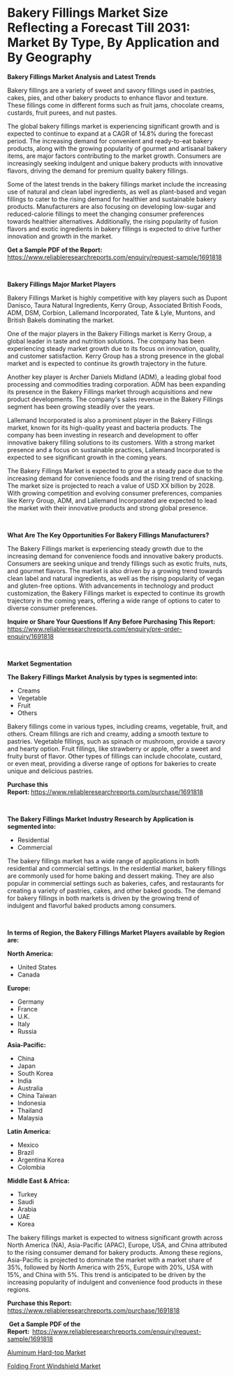 <p><h1>Bakery Fillings Market Size Reflecting a Forecast Till 2031: Market By Type, By Application and By Geography</h1></p><p><strong>Bakery Fillings Market Analysis and Latest Trends</strong></p>
<p><p>Bakery fillings are a variety of sweet and savory fillings used in pastries, cakes, pies, and other bakery products to enhance flavor and texture. These fillings come in different forms such as fruit jams, chocolate creams, custards, fruit purees, and nut pastes.</p><p>The global bakery fillings market is experiencing significant growth and is expected to continue to expand at a CAGR of 14.8% during the forecast period. The increasing demand for convenient and ready-to-eat bakery products, along with the growing popularity of gourmet and artisanal bakery items, are major factors contributing to the market growth. Consumers are increasingly seeking indulgent and unique bakery products with innovative flavors, driving the demand for premium quality bakery fillings.</p><p>Some of the latest trends in the bakery fillings market include the increasing use of natural and clean label ingredients, as well as plant-based and vegan fillings to cater to the rising demand for healthier and sustainable bakery products. Manufacturers are also focusing on developing low-sugar and reduced-calorie fillings to meet the changing consumer preferences towards healthier alternatives. Additionally, the rising popularity of fusion flavors and exotic ingredients in bakery fillings is expected to drive further innovation and growth in the market.</p></p>
<p><strong>Get a Sample PDF of the Report:&nbsp;</strong> <a href="https://www.reliableresearchreports.com/enquiry/request-sample/1691818">https://www.reliableresearchreports.com/enquiry/request-sample/1691818</a></p>
<p>&nbsp;</p>
<p><strong>Bakery Fillings Major Market Players</strong></p>
<p><p>Bakery Fillings Market is highly competitive with key players such as Dupont Danisco, Taura Natural Ingredients, Kerry Group, Associated British Foods, ADM, DSM, Corbion, Lallemand Incorporated, Tate & Lyle, Muntons, and British Bakels dominating the market.</p><p>One of the major players in the Bakery Fillings market is Kerry Group, a global leader in taste and nutrition solutions. The company has been experiencing steady market growth due to its focus on innovation, quality, and customer satisfaction. Kerry Group has a strong presence in the global market and is expected to continue its growth trajectory in the future.</p><p>Another key player is Archer Daniels Midland (ADM), a leading global food processing and commodities trading corporation. ADM has been expanding its presence in the Bakery Fillings market through acquisitions and new product developments. The company's sales revenue in the Bakery Fillings segment has been growing steadily over the years.</p><p>Lallemand Incorporated is also a prominent player in the Bakery Fillings market, known for its high-quality yeast and bacteria products. The company has been investing in research and development to offer innovative bakery filling solutions to its customers. With a strong market presence and a focus on sustainable practices, Lallemand Incorporated is expected to see significant growth in the coming years.</p><p>The Bakery Fillings Market is expected to grow at a steady pace due to the increasing demand for convenience foods and the rising trend of snacking. The market size is projected to reach a value of USD XX billion by 2028. With growing competition and evolving consumer preferences, companies like Kerry Group, ADM, and Lallemand Incorporated are expected to lead the market with their innovative products and strong global presence.</p></p>
<p>&nbsp;</p>
<p><strong>What Are The Key Opportunities For Bakery Fillings Manufacturers?</strong></p>
<p><p>The Bakery Fillings market is experiencing steady growth due to the increasing demand for convenience foods and innovative bakery products. Consumers are seeking unique and trendy fillings such as exotic fruits, nuts, and gourmet flavors. The market is also driven by a growing trend towards clean label and natural ingredients, as well as the rising popularity of vegan and gluten-free options. With advancements in technology and product customization, the Bakery Fillings market is expected to continue its growth trajectory in the coming years, offering a wide range of options to cater to diverse consumer preferences.</p></p>
<p><strong>Inquire or Share Your Questions If Any Before Purchasing This Report:</strong> <a href="https://www.reliableresearchreports.com/enquiry/pre-order-enquiry/1691818">https://www.reliableresearchreports.com/enquiry/pre-order-enquiry/1691818</a></p>
<p>&nbsp;</p>
<p><strong>Market Segmentation</strong></p>
<p><strong>The Bakery Fillings Market Analysis by types is segmented into:</strong></p>
<p><ul><li>Creams</li><li>Vegetable</li><li>Fruit</li><li>Others</li></ul></p>
<p><p>Bakery fillings come in various types, including creams, vegetable, fruit, and others. Cream fillings are rich and creamy, adding a smooth texture to pastries. Vegetable fillings, such as spinach or mushroom, provide a savory and hearty option. Fruit fillings, like strawberry or apple, offer a sweet and fruity burst of flavor. Other types of fillings can include chocolate, custard, or even meat, providing a diverse range of options for bakeries to create unique and delicious pastries.</p></p>
<p><strong>Purchase this Report:&nbsp;</strong><a href="https://www.reliableresearchreports.com/purchase/1691818">https://www.reliableresearchreports.com/purchase/1691818</a></p>
<p>&nbsp;</p>
<p><strong>The Bakery Fillings Market Industry Research by Application is segmented into:</strong></p>
<p><ul><li>Residential</li><li>Commercial</li></ul></p>
<p><p>The bakery fillings market has a wide range of applications in both residential and commercial settings. In the residential market, bakery fillings are commonly used for home baking and dessert making. They are also popular in commercial settings such as bakeries, cafes, and restaurants for creating a variety of pastries, cakes, and other baked goods. The demand for bakery fillings in both markets is driven by the growing trend of indulgent and flavorful baked products among consumers.</p></p>
<p>&nbsp;</p>
<p><strong>In terms of Region, the Bakery Fillings Market Players available by Region are:</strong></p>
<p>
    <p> <strong> North America: </strong>
        <ul>
            <li>United States</li>
            <li>Canada</li>
        </ul>
        </p> 
    <p> <strong> Europe: </strong>
        <ul>
            <li>Germany</li>
            <li>France</li>
            <li>U.K.</li>
            <li>Italy</li>
            <li>Russia</li>
        </ul>
        </p> 
    <p> <strong> Asia-Pacific: </strong>
        <ul>
            <li>China</li>
            <li>Japan</li>
            <li>South Korea</li>
            <li>India</li>
            <li>Australia</li>
            <li>China Taiwan</li>
            <li>Indonesia</li>
            <li>Thailand</li>
            <li>Malaysia</li>
        </ul>
        </p> 
    <p> <strong> Latin America: </strong>
        <ul>
            <li>Mexico</li>
            <li>Brazil</li>
            <li>Argentina Korea</li>
            <li>Colombia</li>
        </ul>
        </p> 
    <p> <strong> Middle East & Africa: </strong>
        <ul>
            <li>Turkey</li>
            <li>Saudi</li>
            <li>Arabia</li>
            <li>UAE</li>
            <li>Korea</li>
        </ul>
    </p>
    </p>
<p><p>The bakery fillings market is expected to witness significant growth across North America (NA), Asia-Pacific (APAC), Europe, USA, and China attributed to the rising consumer demand for bakery products. Among these regions, Asia-Pacific is projected to dominate the market with a market share of 35%, followed by North America with 25%, Europe with 20%, USA with 15%, and China with 5%. This trend is anticipated to be driven by the increasing popularity of indulgent and convenience food products in these regions.</p></p>
<p><strong>Purchase this Report: </strong><a href="https://www.reliableresearchreports.com/purchase/1691818">https://www.reliableresearchreports.com/purchase/1691818</a></p>
<p>&nbsp;<strong>Get a Sample PDF of the Report:&nbsp;&nbsp;</strong><a href="https://www.reliableresearchreports.com/enquiry/request-sample/1691818">https://www.reliableresearchreports.com/enquiry/request-sample/1691818</a></p>
<p><strong></strong></p>
<p><p><a href="https://issuu.com/reportprime-2/docs/aluminum-hard-top-market-size-2030.pptx">Aluminum Hard-top Market</a></p><p><a href="https://issuu.com/reportprime-2/docs/folding-front-windshield-market-size-2030.pptx">Folding Front Windshield Market</a></p></p>